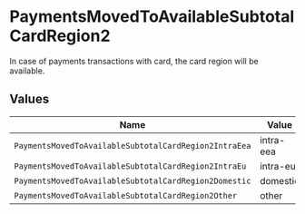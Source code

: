 # PaymentsMovedToAvailableSubtotalCardRegion2

In case of payments transactions with card, the card region will be available.


## Values

| Name                                                  | Value                                                 |
| ----------------------------------------------------- | ----------------------------------------------------- |
| `PaymentsMovedToAvailableSubtotalCardRegion2IntraEea` | intra-eea                                             |
| `PaymentsMovedToAvailableSubtotalCardRegion2IntraEu`  | intra-eu                                              |
| `PaymentsMovedToAvailableSubtotalCardRegion2Domestic` | domestic                                              |
| `PaymentsMovedToAvailableSubtotalCardRegion2Other`    | other                                                 |